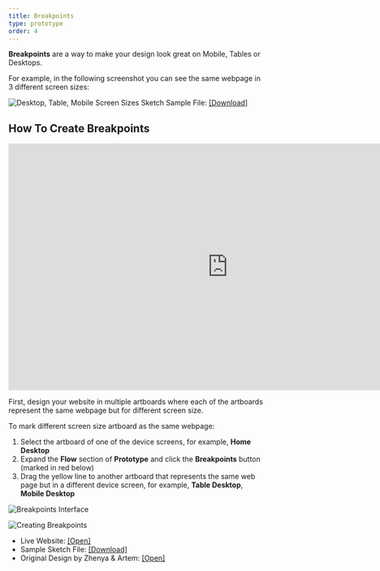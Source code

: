 ```yaml
---
title: Breakpoints
type: prototype
order: 4
---
```


**Breakpoints** are a way to make your design look great on Mobile, Tables or Desktops.

For example, in the following screenshot you can see the same webpage in 3 different screen sizes:

![Desktop, Table, Mobile Screen Sizes](http://f.cl.ly/items/083r1n3B1w0N0M1Z002B/[999cb7e58023ed879117ab45e02305cb]_Breakpoints%20example.png)
Sketch Sample File: [[Download]](https://www.dropbox.com/s/dbjxoksz5mbzmji/surface-sport-landing-page.sketch?dl=0)

## How To Create Breakpoints

<iframe width="864" height="486" src="https://www.youtube.com/embed/ukXmfRzT2yY" frameborder="0" allow="accelerometer; autoplay; encrypted-media; gyroscope; picture-in-picture" allowfullscreen></iframe>

First, design your website in multiple artboards where each of the artboards represent the same webpage but for different screen size.

To mark different screen size artboard as the same webpage:

1. Select the artboard of one of the device screens, for example, **Home Desktop**
1. Expand the **Flow** section of **Prototype** and click the **Breakpoints** button (marked in red below) 
2. Drag the yellow line to another artboard that represents the same web page but in a different device screen, for example, **Table Desktop**, **Mobile Desktop**

![Breakpoints Interface](http://f.cl.ly/items/2U2r3d173Y2q1l1c1v2d/Breakpoints.png)

![Creating Breakpoints](http://f.cl.ly/items/021h2P400r3q1R093T2x/[6bebb77359d2f499eb7f0c2323afa0b5]_Breakpoints.gif)

* Live Website: [[Open]](https://launchpad.animaapp.com/SurfaceSample/home)
* Sample Sketch File: [[Download]](https://www.dropbox.com/s/dbjxoksz5mbzmji/surface-sport-landing-page.sketch?dl=1)
* Original Design by Zhenya & Artem: [[Open]](https://dribbble.com/shots/2409031-Free-Sport-landing-page-PSD-Sketch)
